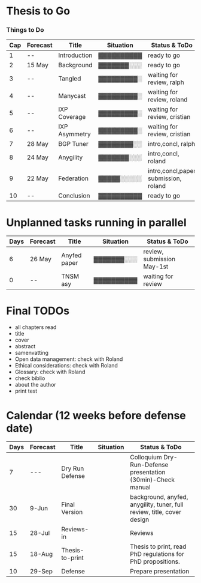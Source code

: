  # Thesis to Go
 
 ### Things to Do ###


                                                                                                                            
 Cap| Forecast | Title         | Situation  | Status & ToDo                                                                             
 ----| ---------| --------------| ---------- |----------------------                                                                     
 1   |   --     | Introduction  | ▓▓▓▓▓▓▓▓▓▓ | ready to go                                                    
 2   |  15 May  | Background    | ▓▓▓▓▓▓▓░░░ | ready to go     
 3   |   --     | Tangled       | ▓▓▓▓▓▓▓▓▓░ | waiting for review, ralph                                             
 4   |   --     | Manycast      | ▓▓▓▓▓▓▓▓▓░ | waiting for review, roland                                             
 5   |   --     | IXP Coverage  | ▓▓▓▓▓▓▓▓▓░ | waiting for review, cristian                                             
 6   |   --     | IXP Asymmetry | ▓▓▓▓▓▓▓▓▓░ | waiting for review, cristian                                             
 7   |  28 May  | BGP Tuner     | ▓▓▓▓▓▓▓▓░░ | intro,concl, ralph                             
 8   |  24 May  | Anygility     | ▓▓▓▓▓▓▓░░░ | intro,concl, roland                                       
 9   |  22 May  | Federation    | ▓▓▓▓▓░░░░░ | intro,concl,paper submission, roland          
 10  |   --     | Conclusion    | ▓▓▓▓▓▓▓▓▓▓ | ready to go                                                  
                                                                                                                                         
                                                                                                                                         
                                                                                                                                         
 # Unplanned tasks running in parallel                                                                                                   
                                                                                                                                                                                                                                                                
 Days| Forecast | Title              | Situation  | Status & ToDo                                                                        
 ----| ---------| -------------------| ---------- |----------------------                                                                
 6   |  26 May  | Anyfed paper       | ▓▓▓▓▓▓▓░░░ | review, submission May-1st  
 0   |   --     | TNSM asy           | ▓▓▓▓▓▓▓▓▓▓ | waiting for review                                                  
                                             
# Final TODOs
- all chapters read
- title
- cover
- abstract
- samenvatting
- Open data management: check with Roland
- Ethical considerations: check with Roland
- Glossary: check with Roland
- check biblio
- about the author
- print test
                                                                                                                                         
 # Calendar (12 weeks before defense date)                                                                                               
                                                                                                                                         
 Days | Forecast | Title              | Situation  | Status & ToDo                                                                       
 -----| ---------| -------------------| ---------- |----------------------                                                               
   7  |  ---     | Dry Run Defense    |            | Colloquium Dry-Run-Defense presentation (30min)-Check manual
  30  |  9-Jun   | Final Version      |            | background, anyfed, anygility, tuner, full review, title, cover design              
  15  | 28-Jul   | Reviews-in         |            | Reviews                                                                             
  15  | 18-Aug   | Thesis-to-print    |            | Thesis to print, read PhD regulations for PhD propositions.                         
  10  | 29-Sep   | Defense            |            | Prepare presentation

